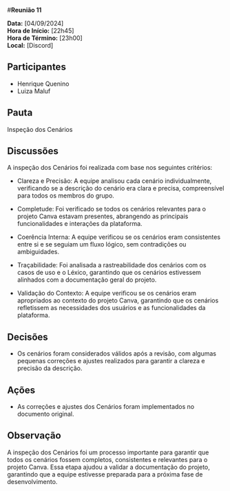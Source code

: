 #__Reunião 11__

**Data:** [04/09/2024]<br />
**Hora de Início:** [22h45]<br />
**Hora de Término:** [23h00]<br />
**Local:** [Discord]<br />

## Participantes

- Henrique Quenino
- Luiza Maluf

## Pauta

Inspeção dos Cenários

## Discussões

A inspeção dos Cenários foi realizada com base nos seguintes critérios:

- Clareza e Precisão: A equipe analisou cada cenário individualmente, verificando se a descrição do cenário era clara e precisa, compreensível para todos os membros do grupo.

- Completude: Foi verificado se todos os cenários relevantes para o projeto Canva estavam presentes, abrangendo as principais funcionalidades e interações da plataforma.

- Coerência Interna: A equipe verificou se os cenários eram consistentes entre si e se seguiam um fluxo lógico, sem contradições ou ambiguidades.

- Traçabilidade: Foi analisada a rastreabilidade dos cenários com os casos de uso e o Léxico, garantindo que os cenários estivessem alinhados com a documentação geral do projeto.

- Validação do Contexto: A equipe verificou se os cenários eram apropriados ao contexto do projeto Canva, garantindo que os cenários refletissem as necessidades dos usuários e as funcionalidades da plataforma.

## Decisões

- Os cenários foram considerados válidos após a revisão, com algumas pequenas correções e ajustes realizados para garantir a clareza e precisão da descrição.

## Ações

- As correções e ajustes dos Cenários foram implementados no documento original.

## Observação

A inspeção dos Cenários foi um processo importante para garantir que todos os cenários fossem completos, consistentes e relevantes para o projeto Canva. Essa etapa ajudou a validar a documentação do projeto, garantindo que a equipe estivesse preparada para a próxima fase de desenvolvimento.
